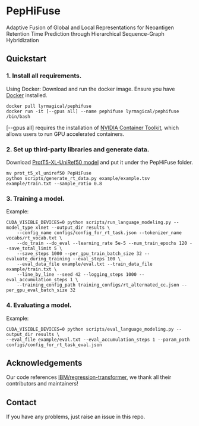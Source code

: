 # PepHiFuse
Adaptive Fusion of Global and Local Representations for Neoantigen Retention Time Prediction through Hierarchical Sequence-Graph Hybridization

## Quickstart

### 1. Install all requirements.

Using Docker: Download and run the docker image. Ensure you have [Docker](https://docs.docker.com/desktop/install/ubuntu/) installed.
```shell
docker pull lyrmagical/pephifuse
docker run -it [--gpus all] --name pephifuse lyrmagical/pephifuse /bin/bash
```
[--gpus all] requires the installation of [NVIDIA Container Toolkit](https://github.com/NVIDIA/nvidia-container-toolkit), which allows users to run GPU accelerated containers.

### 2. Set up third-party libraries and generate data.
Download [ProtT5-XL-UniRef50 model](https://huggingface.co/Rostlab/prot_t5_xl_uniref50) and put it under the PepHiFuse folder.
```shell
mv prot_t5_xl_uniref50 PepHiFuse
python scripts/generate_rt_data.py example/example.tsv example/train.txt --sample_ratio 0.8
```

### 3. Training a model.
Example:

```shell
CUDA_VISIBLE_DEVICES=0 python scripts/run_language_modeling.py --model_type xlnet --output_dir results \
    --config_name configs/config_for_rt_task.json --tokenizer_name vocabs/rt_vocab.txt \
    --do_train --do_eval --learning_rate 5e-5 --num_train_epochs 120 --save_total_limit 5 \
    --save_steps 1000 --per_gpu_train_batch_size 32 --evaluate_during_training --eval_steps 100 \
    --eval_data_file example/eval.txt --train_data_file example/train.txt \
    --line_by_line --seed 42 --logging_steps 1000 --eval_accumulation_steps 1 \
    --training_config_path training_configs/rt_alternated_cc.json --per_gpu_eval_batch_size 32
```

### 4. Evaluating a model.
Example:

```shell
CUDA_VISIBLE_DEVICES=0 python scripts/eval_language_modeling.py --output_dir results \
--eval_file example/eval.txt --eval_accumulation_steps 1 --param_path configs/config_for_rt_task_eval.json
```

## Acknowledgements

Our code references [IBM/regression-transformer](https://github.com/IBM/regression-transformer), we thank all their contributors and maintainers!

## Contact

If you have any problems, just raise an issue in this repo.